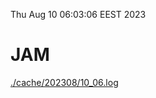 Thu Aug 10 06:03:06 EEST 2023
# JAM
<a href='./cache/202308/10_06.log'>./cache/202308/10_06.log</a>
